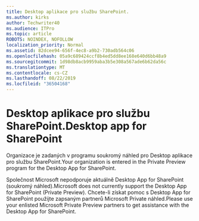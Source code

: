```yaml
---
title: Desktop aplikace pro službu SharePoint.
ms.author: kirks
author: Techwriter40
ms.audience: ITPro
ms.topic: article
ROBOTS: NOINDEX, NOFOLLOW
localization_priority: Normal
ms.assetid: 82dcee94-656f-4ec8-a9b2-730adb564c06
ms.openlocfilehash: 05a9c689424ccf8b4ed5dd8ee168e640d6bb48a9
ms.sourcegitcommit: 1d98db8acb9959aba3b5e308a567ade6b62da56c
ms.translationtype: MT
ms.contentlocale: cs-CZ
ms.lasthandoff: 08/22/2019
ms.locfileid: "36504168"
---
```

# <a name="desktop-app-for-sharepoint"></a><span data-ttu-id="b60b9-102">Desktop aplikace pro službu SharePoint.</span><span class="sxs-lookup"><span data-stu-id="b60b9-102">Desktop app for SharePoint</span></span>

<span data-ttu-id="b60b9-103">Organizace je zadaných v programu soukromý náhled pro Desktop aplikace pro službu SharePoint.</span><span class="sxs-lookup"><span data-stu-id="b60b9-103">Your organization is entered in the Private Preview program for the Desktop App for SharePoint.</span></span>

<span data-ttu-id="b60b9-104">Společnost Microsoft nepodporuje aktuálně Desktop App for SharePoint (soukromý náhled).</span><span class="sxs-lookup"><span data-stu-id="b60b9-104">Microsoft does not currently support the Desktop App for SharePoint (Private Preview).</span></span> <span data-ttu-id="b60b9-105">Chcete-li získat pomoc s Desktop App for SharePoint použijte zapsaným partnerů Microsoft Private náhled.</span><span class="sxs-lookup"><span data-stu-id="b60b9-105">Please use your enlisted Microsoft Private Preview partners to get assistance with the Desktop App for SharePoint.</span></span>

